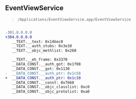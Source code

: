 ## EventViewService

> `/Applications/EventViewService.app/EventViewService`

```diff

-301.8.0.0.0
+304.0.0.0.0
   __TEXT.__text: 0x14bec0
   __TEXT.__auth_stubs: 0x3e10
   __TEXT.__objc_methlist: 0x260

   __TEXT.__eh_frame: 0x3370
   __DATA_CONST.__auth_got: 0x1f08
   __DATA_CONST.__got: 0x1130
-  __DATA_CONST.__auth_ptr: 0x1c58
+  __DATA_CONST.__auth_ptr: 0x1c10
   __DATA_CONST.__const: 0x7668
   __DATA_CONST.__objc_classlist: 0xc0
   __DATA_CONST.__objc_protolist: 0xa0

```
